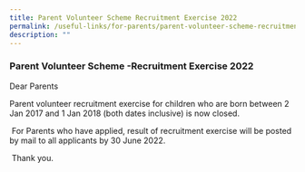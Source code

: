 ```yaml
---
title: Parent Volunteer Scheme Recruitment Exercise 2022
permalink: /useful-links/for-parents/parent-volunteer-scheme-recruitment-exercise/
description: ""
---
```

### **Parent Volunteer Scheme -Recruitment Exercise 2022**
Dear Parents

Parent volunteer recruitment exercise for children who are born between 2 Jan 2017 and 1 Jan 2018 (both dates inclusive) is now closed.

 For Parents who have applied, result of recruitment exercise will be posted by mail to all applicants by 30 June 2022.

 Thank you.